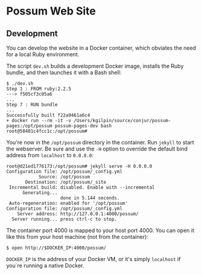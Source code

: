 # Possum Web Site

## Development

You can develop the website in a Docker container, which obviates the need for a local Ruby environment.

The script `dev.sh` builds a development Docker image, installs the Ruby bundle, and then launches it with a Bash shell:

```sh-session
$ ./dev.sh
Step 1 : FROM ruby:2.2.5
---> f505cf3c05a6
...
Step 7 : RUN bundle
...
Successfully built f22a9461a6c4
+ docker run --rm -it -v /Users/kgilpin/source/conjur/possum-pages:/opt/possum possum-pages-dev bash
root@58401c4fcc1c:/opt/possum#
```

You're now in the `/opt/possum` directory in the container. Run `jekyll` to start the webserver. Be sure and use the `-H` option to override the default bind address from `localhost` to `0.0.0.0`:

```sh-session
root@d21ed1776173:/opt/possum# jekyll serve -H 0.0.0.0
Configuration file: /opt/possum/_config.yml
            Source: /opt/possum
       Destination: /opt/possum/_site
 Incremental build: disabled. Enable with --incremental
      Generating... 
                    done in 5.144 seconds.
 Auto-regeneration: enabled for '/opt/possum'
Configuration file: /opt/possum/_config.yml
    Server address: http://127.0.0.1:4000/possum/
  Server running... press ctrl-c to stop.
```

The container port 4000 is mapped to your host port 4000. You can open it like this from your host machine (not from the container):

```sh-session
$ open http://$DOCKER_IP:4000/possum/
```

`DOCKER_IP` is the address of your Docker VM, or it's simply `localhost` if you`re running a native Docker.

